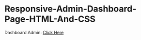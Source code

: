 # Responsive-Admin-Dashboard-Page-HTML-And-CSS
Dashboard Admin: [Click Here]( https://barah-shammala.github.io/Responsive-Admin-Dashboard-Page-HTML-And-CSS/)
